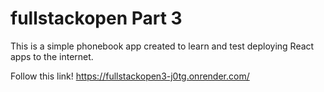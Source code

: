 # fullstackopen Part 3

This is a simple phonebook app created to learn and test deploying React apps to the internet.

Follow this link! https://fullstackopen3-j0tg.onrender.com/
